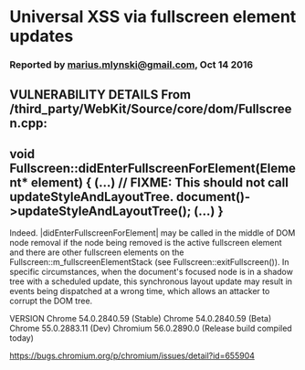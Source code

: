 # Universal XSS via fullscreen element updates
### Reported by marius.mlynski@gmail.com, Oct 14 2016

VULNERABILITY DETAILS
From /third_party/WebKit/Source/core/dom/Fullscreen.cpp:
----------------
void Fullscreen::didEnterFullscreenForElement(Element* element) {
(...)
  // FIXME: This should not call updateStyleAndLayoutTree.
  document()->updateStyleAndLayoutTree();
(...)
}
----------------

Indeed. |didEnterFullscreenForElement| may be called in the middle of DOM node removal if the node being removed is the active fullscreen element and there are other fullscreen elements on the Fullscreen::m_fullscreenElementStack (see Fullscreen::exitFullscreen()). In specific circumstances, when the document's focused node is in a <use> shadow tree with a scheduled update, this synchronous layout update may result in events being dispatched at a wrong time, which allows an attacker to corrupt the DOM tree.

VERSION
Chrome 54.0.2840.59 (Stable)
Chrome 54.0.2840.59 (Beta)
Chrome 55.0.2883.11 (Dev)
Chromium 56.0.2890.0 (Release build compiled today)


https://bugs.chromium.org/p/chromium/issues/detail?id=655904
